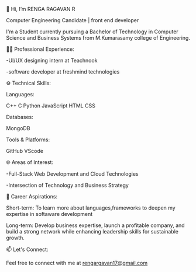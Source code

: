 👋 Hi, I’m RENGA RAGAVAN R


Computer Engineering Candidate | front end developer

 I'm a Student currently pursuing a ​​Bachelor of Technology in ​​Computer Science and Business ​​Systems from M.Kumarasamy ​​college of Engineering.


👨‍💻 Professional Experience:

 -UI/UX designing intern at Teachnook

 -software developer at freshmind technologies

⚙️ Technical Skills:

Languages:

C++ C Python JavaScript HTML CSS 

Databases:

MongoDB 

Tools & Platforms:

GitHub  VScode


🌐 Areas of Interest:

-Full-Stack Web Development and Cloud Technologies

-Intersection of Technology and Business Strategy


🚀 Career Aspirations:

Short-term: To learn more about languages,frameworks to deepen my expertise in softaware development 

Long-term: Develop business expertise, launch a profitable company, and build a strong network while enhancing leadership skills for sustainable growth.

📫 Let's Connect:


 Feel free to connect with me at rengargavan17@gmail.com 
